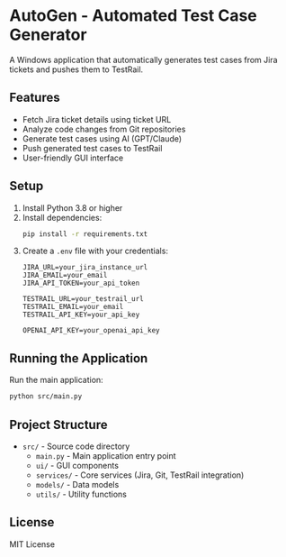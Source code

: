 # AutoGen - Automated Test Case Generator

A Windows application that automatically generates test cases from Jira tickets and pushes them to TestRail.

## Features

- Fetch Jira ticket details using ticket URL
- Analyze code changes from Git repositories
- Generate test cases using AI (GPT/Claude)
- Push generated test cases to TestRail
- User-friendly GUI interface

## Setup

1. Install Python 3.8 or higher
2. Install dependencies:
   ```bash
   pip install -r requirements.txt
   ```
3. Create a `.env` file with your credentials:
   ```
   JIRA_URL=your_jira_instance_url
   JIRA_EMAIL=your_email
   JIRA_API_TOKEN=your_api_token
   
   TESTRAIL_URL=your_testrail_url
   TESTRAIL_EMAIL=your_email
   TESTRAIL_API_KEY=your_api_key
   
   OPENAI_API_KEY=your_openai_api_key
   ```

## Running the Application

Run the main application:
```bash
python src/main.py
```

## Project Structure

- `src/` - Source code directory
  - `main.py` - Main application entry point
  - `ui/` - GUI components
  - `services/` - Core services (Jira, Git, TestRail integration)
  - `models/` - Data models
  - `utils/` - Utility functions

## License

MIT License 
